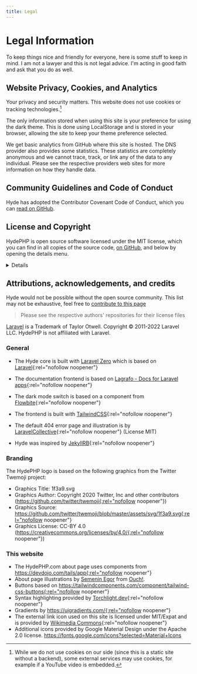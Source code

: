 ```yaml
---
title: Legal
---
```


# Legal Information

To keep things nice and friendly for everyone, here is some stuff to keep in mind.
I am not a lawyer and this is not legal advice. I'm acting in good faith and
ask that you do as well.

## Website Privacy, Cookies, and Analytics

Your privacy and security matters. This website does not use cookies or tracking technologies.[^1] 

The only information stored when using this site is your preference for using the dark theme.
This is done using LocalStorage and is stored in your browser, allowing the site to keep
your theme preference selected.

We get basic analytics from GitHub where this site is hosted. The DNS provider also provides
some statistics. These statistics are completely anonymous and we cannot trace, track, or 
link any of the data to any individual. Please see the respective providers web sites 
for more information on how they handle data.


[^1]: While we do not use cookies on our side (since this is a static site without a backend),
      some external services may use cookies, for example if a YouTube video is embedded.


## Community Guidelines and Code of Conduct

Hyde has adopted the Contributor Covenant Code of Conduct,
which you can [read on GitHub](https://github.com/hydephp/hyde/blob/master/.github/CODE_OF_CONDUCT.md).


## License and Copyright

HydePHP is open source software licensed under the MIT license, which you can find in all copies of the source code,
[on GitHub](https://github.com/hydephp/hyde/blob/master/LICENSE.md), and below by opening the details menu.


<details>

### MIT License

**Copyright (c) 2022 Caen De Silva**

Permission is hereby granted, free of charge, to any person obtaining a copy
of this software and associated documentation files (the "Software"), to deal
in the Software without restriction, including without limitation the rights
to use, copy, modify, merge, publish, distribute, sublicense, and/or sell
copies of the Software, and to permit persons to whom the Software is
furnished to do so, subject to the following conditions:

The above copyright notice and this permission notice shall be included in all
copies or substantial portions of the Software.

THE SOFTWARE IS PROVIDED "AS IS", WITHOUT WARRANTY OF ANY KIND, EXPRESS OR
IMPLIED, INCLUDING BUT NOT LIMITED TO THE WARRANTIES OF MERCHANTABILITY,
FITNESS FOR A PARTICULAR PURPOSE AND NONINFRINGEMENT. IN NO EVENT SHALL THE
AUTHORS OR COPYRIGHT HOLDERS BE LIABLE FOR ANY CLAIM, DAMAGES OR OTHER
LIABILITY, WHETHER IN AN ACTION OF CONTRACT, TORT OR OTHERWISE, ARISING FROM,
OUT OF OR IN CONNECTION WITH THE SOFTWARE OR THE USE OR OTHER DEALINGS IN THE
SOFTWARE.

</details>

## Attributions, acknowledgements, and credits

Hyde would not be possible without the open source community.
This list may not be exhaustive, feel free to
[contribute to this page](https://github.com/hydephp/DocsCI/blob/master/_pages/legal.md)


> Please see the respective authors' repositories for their license files

[Laravel](https://laravel.com/) is a Trademark of Taylor Otwell. Copyright © 2011-2022 Laravel LLC. HydePHP is not affiliated with Laravel.

### General

- The Hyde core is built with [Laravel Zero](https://laravel-zero.com/) which is based on [Laravel](https://laravel.com/){:rel="nofollow noopener"}
- The documentation frontend is based on [Lagrafo - Docs for Laravel apps](https://github.com/caendesilva/lagrafo){:rel="nofollow noopener"}
- The dark mode switch is based on a component from [Flowbite](https://flowbite.com/docs/customize/dark-mode/){:rel="nofollow noopener"}
- The frontend is built with [TailwindCSS](https://tailwindcss.com/){:rel="nofollow noopener"}
- The default 404 error page and illustration is by [LaravelCollective](https://github.com/LaravelCollective/errors){:rel="nofollow noopener"} (License MIT)  
  
- Hyde was inspired by [JekyllRB](https://jekyllrb.com/){:rel="nofollow noopener"}

### Branding

The HydePHP logo is based on the following graphics from the Twitter Twemoji project:

- Graphics Title: 1f3a9.svg
- Graphics Author: Copyright 2020 Twitter, Inc and other contributors (https://github.com/twitter/twemoji{:rel="nofollow noopener"})
- Graphics Source: https://github.com/twitter/twemoji/blob/master/assets/svg/1f3a9.svg{:rel="nofollow noopener"}
- Graphics License: CC-BY 4.0 (https://creativecommons.org/licenses/by/4.0/{:rel="nofollow noopener"})

### This website

- The HydePHP.com about page uses components from https://devdojo.com/tails/app{:rel="nofollow noopener"}
- About page illustrations by <a href="https://icons8.com/illustrations/author/d7G1hwdhjPTV" rel="noopener noreferrer nofollow">Semenin Egor</a> from <a href="https://icons8.com/illustrations" rel="noopener noreferrer nofollow">Ouch!</a>.
- Buttons based on https://tailwindcomponents.com/component/tailwind-css-buttons{:rel="nofollow noopener"}
- Syntax highlighting provided by [Torchlight.dev](https://torchlight.dev/){:rel="nofollow noopener"}
- Gradients by https://uigradients.com/{:rel="nofollow noopener"}
- The external link icon used on this site is licensed under MIT/Expat and is provided by [Wikimedia Commons](https://commons.wikimedia.org/wiki/File:VisualEditor_-_Icon_-_External-link.svg){:rel="nofollow noopener"}
- Additional icons provided by Google Material Design under the Apache 2.0 license. https://fonts.google.com/icons?selected=Material+Icons
